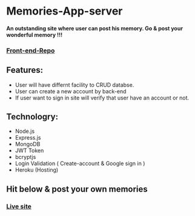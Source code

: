# Memories-App-server

#### An outstanding site where user can post his memory. Go & post your wonderful memory !!!

### [Front-end-Repo](https://github.com/raihanwebmaster/MERN-Project---client)

## Features:
+ User will have differnt facility to CRUD databse.
+ User can create a new account by back-end 
+ If user want to sign in site will verify  that user have an account or not.

## Technologry: 
+ Node.js
+ Express.js
+ MongoDB
+ JWT Token
+ bcryptjs
+ Login Validation ( Create-account & Google sign in )
+ Heroku (Hosting)

##  Hit below & post your own memories
### [Live site](https://memories-e2c87.web.app/)



